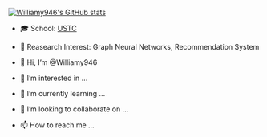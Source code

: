 [![Williamy946's GitHub stats](https://github-readme-stats.vercel.app/api?username=Williamy946&show_icons=true&theme=swift)](https://github.com/anuraghazra/github-readme-stats)

- 🎓 School: [USTC](https://ustc.edu.cn/) 
- 🔭 Reasearch Interest: Graph Neural Networks, Recommendation System

- 👋 Hi, I’m @Williamy946
- 👀 I’m interested in ...
- 🌱 I’m currently learning ...
- 💞️ I’m looking to collaborate on ...
- 📫 How to reach me ...

<!---
Williamy946/Williamy946 is a ✨ special ✨ repository because its `README.md` (this file) appears on your GitHub profile.
You can click the Preview link to take a look at your changes.
--->
